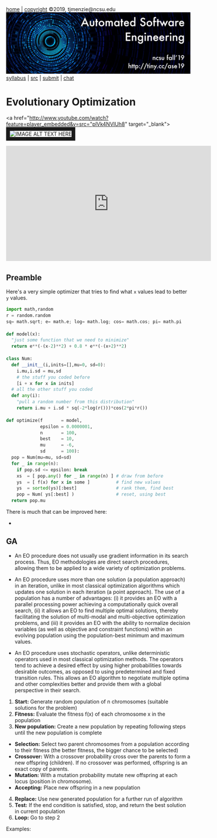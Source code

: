 <a name=top>&nbsp;<p> </a>
[home](http://tiny.cc/ase19#top) | 
[copyright](https://github.com/txt/ase19/blob/master/LICENSE.md#top) &copy;2019, tjmenzie&commat;ncsu.edu 
<br> [<img width=900 src="https://raw.githubusercontent.com/txt/ase19/master/etc/img/banner.png">](http://tiny.cc/ase19)<br> 
[syllabus](https://github.com/txt/ase19/blob/master/syllabus.md#top) | 
[src](http://menzies.us/fun) | 
[submit](http://tiny.cc/ase19give) | 
[chat](https://ase19.slack.com/) 



#  Evolutionary Optimization


<a href="http://www.youtube.com/watch?feature=player_embedded&v=src="plVk4NVIUh8" target="_blank"><img src="http://img.youtube.com/vi/plVk4NVIUh8/0.jpg" alt="IMAGE ALT TEXT HERE" width="240" height="180" border="10" /></a>

<iframe width="560" height="315" src="https://www.youtube.com/embed/plVk4NVIUh8" frameborder="0" allow="accelerometer; autoplay; encrypted-media; gyroscope; picture-in-picture" allowfullscreen></iframe>

## Preamble

Here's a very simple optimizer that tries to find what `x` values
lead to better `y` values.

```python
import math,random
r = random.random
sq= math.sqrt; e= math.e; log= math.log; cos= math.cos; pi= math.pi

def model(x):
  "just some function that we need to minimize"
  return e**(-(x-2)**2) + 0.8 * e**(-(x+2)**2)

class Num:
  def __init__(i,inits=[],mu=0, sd=0):
    i.mu,i.sd = mu,sd
    # the stuff you coded before
    [i + x for x in inits]
  # all the other stuff you coded
  def any(i):
    "pull a random number from this distribution"
    return i.mu + i.sd * sq(-2*log(r()))*cos(2*pi*r())

def optimize(f       = model,
             epsilon = 0.0000001,
             n       = 100,
             best    = 10,
             mu      = -6,
             sd      = 100):
  pop = Num(mu=mu, sd=sd)
  for _ in range(n):
    if pop.sd <= epsilon: break
    xs  = [ pop.any() for _ in range(n) ] # draw from before
    ys  = [ f(x) for x in some ]          # find new values
    ys  = sorted(ys)[:best]               # rank them, find best
    pop = Num( ys[:best] )                # reset, using best 
  return pop.mu
```

There is much that can be improved here:

- 

## GA
- An EO procedure does not usually use gradient information in its
search process. Thus, EO methodologies are direct search procedures,
allowing them to be applied to a wide variety of optimization
problems.

- An EO procedure uses more than one solution (a population approach)
in an iteration, unlike in most classical optimization algorithms
which updates one solution in each iteration (a point approach).
The use of a population has a number of advantages: (i) it provides
an EO with a parallel processing power achieving a computationally
quick overall search, (ii) it allows an EO to find multiple optimal
solutions, thereby facilitating the solution of multi-modal and
multi-objective optimization problems, and (iii) it provides an EO
with the ability to normalize decision variables (as well as objective
and constraint functions) within an evolving population using the
population-best minimum and maximum values.

- An EO procedure uses stochastic operators, unlike deterministic
operators used in most classical optimization methods. The operators
tend to achieve a desired effect by using higher probabilities
towards desirable outcomes, as opposed to using predetermined and
fixed transition rules. This allows an EO algorithm to negotiate
multiple optima and other complexities better and provide them with
a global perspective in their search.


1. **Start:** Generate random population of n chromosomes (suitable solutions for the problem)
2. **Fitness:** Evaluate the fitness f(x) of each chromosome x in the population
3. **New population:** Create a new population by repeating following steps until the new population is complete
  - **Selection:** Select two parent chromosomes from a population according to their fitness (the better fitness, the bigger chance to be selected)
  - **Crossover:** With a crossover probability cross over the parents to form a new offspring (children). If no crossover was performed, offspring is an exact copy of parents.
  - **Mutation:** With a mutation probability mutate new offspring at each locus (position in chromosome).
  - **Accepting:** Place new offspring in a new population
4. **Replace:** Use new generated population for a further run of algorithm
5. **Test:** If the end condition is satisfied, stop, and return the best solution in current population
6. **Loop:** Go to step 2


Examples:
